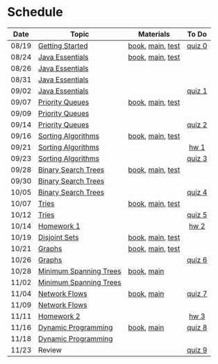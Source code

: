 # Schedule

| Date | Topic | Materials | To Do |
|:---:|---|---|:---:|
|08/19| [Getting Started](https://emory.zoom.us/rec/share/3NdrH4He5D5OHInCzFPcAocZD5TPeaa81XcY-acOzUnhn2hLi4-a5rCElFMxd2zY) | [book](https://emory.gitbook.io/dsa-java/getting-started), [main](../src/main/java/edu/emory/cs/utils), [test](../src/test/java/edu/emory/cs/utils) | [quiz 0](https://canvas.emory.edu/courses/76034/assignments/345083) |
|08/24| [Java Essentials](https://emory.zoom.us/rec/share/7JFFC4n55EdIZLOS9ALzHaIcGI_deaa81CVN_6IEzBkLLrTHjm2qeypF3o5GGb2p) | [book](https://emory.gitbook.io/dsa-java/java-essentials), [main](../src/main/java/edu/emory/cs/algebraic), [test](../src/test/java/edu/emory/cs/algebraic) | |
|08/26| [Java Essentials](https://emory.zoom.us/rec/share/--t2MZus7XhJZ43t0xD8ZaE5RJ7gX6a8hyFPrqYJzEq5EauMN41Byvc_tMZyFYKa) | | |
|08/31| [Java Essentials](https://emory.zoom.us/rec/share/tMMsAe3aqltIYpHz2BzfWYkHM4O_eaa8hHIarKZZnR5E8nIOfU61JnBMBh1CF-KF) | | |
|09/02| [Java Essentials](https://emory.zoom.us/rec/share/S--sbobV_7w8bWKcgJtwJ28-lCtmWW4vRuvvBly0cdY6QnNiGiCSW-3hAwHYZS_2.vG4rNR1Y1EEWvh5R) | | [quiz 1](https://canvas.emory.edu/courses/76034/assignments/346026) |
|09/07| [Priority Queues](https://emory.zoom.us/rec/share/DVMf6c2WU_n6w-AcBTaWjLpcNpp3x449S8KQz9ljwskniU8s4dudP2DzaWQlFCA.sKP1vlgXDjj5vK7C) | [book](https://emory.gitbook.io/dsa-java/priority-queues), [main](../src/main/java/edu/emory/cs/queue), [test](../src/test/java/edu/emory/cs/queue) | |
|09/09| [Priority Queues](https://emory.zoom.us/rec/share/Wm3gHZgt7QpFnsHZ0cj4yPUWA0eHcYyqmBabufO4sBnqnDIO4f01O0W9qDGMW7Q8.JSR5KwQUcJvJcP0y) | | |
|09/14| [Priority Queues](https://emory.zoom.us/rec/share/Z3X64yGo07pAHv975fMk6c4eASrfBHOJ1emsFENlojwiU5ELuL_4DKPX16_XbXdS.OoGgu61emBxUX3L3) | | [quiz 2](https://canvas.emory.edu/courses/76034/assignments/386413) |
|09/16| [Sorting Algorithms](https://emory.zoom.us/rec/share/x8s80Uevdgfd1dC3gu5eCYnRW2jc4vgl1x1KZnF6zgKOqd6kYd7iE_r2QNonLM0v.uQXg0ljURVJZVmN3) | [book](https://emory.gitbook.io/dsa-java/sorting-algorithms), [main](../src/main/java/edu/emory/cs/sort), [test](../src/test/java/edu/emory/cs/sort) | |
|09/21| [Sorting Algorithms](https://emory.zoom.us/rec/share/DFf08RCNdJkOPORmy3M4RcWzMFtvLfBq2BDMwJTiUS7J6P3RoOXU5WFtDc5JiLRQ.FG54Jx0hCHVcedPB) | | [hw 1](https://canvas.emory.edu/courses/76034/assignments/391370) |
|09/23| [Sorting Algorithms](https://emory.zoom.us/rec/share/uiXNhP026htrIjXBRBuLPYpjoVphL0TLVh5Ha76W_IpBbLciMnRaqOuMkuMqKWHX.x7UkAoHiy8FJxW4n) | | [quiz 3](https://canvas.emory.edu/courses/76034/assignments/392261) | 
|09/28| [Binary Search Trees](https://emory.zoom.us/rec/share/mhRyb-H31IQu3mMAZJFn8Ox9PFVC5u_iuCItYVGpMw8CkNMqbmEnfcYjok0SyKmO.zJjq3K3cTTQSLrY9) | [book](https://emory.gitbook.io/dsa-java/binary-search-trees), [main](../src/main/java/edu/emory/cs/tree), [test](../src/test/java/edu/emory/cs/tree)  | |
|09/30| [Binary Search Trees](https://emory.zoom.us/rec/share/MkwWbtIFV4r6KYI2hV8kUw5g643cwSefJl3FeIgtl137tJNVFSrN4JDZG3Pt19Qf.qyFGJAJ_gsBho6IX) | | |
|10/05| [Binary Search Trees](https://emory.zoom.us/rec/share/4BNd_dgh1rlRr0IoJ1buTgw14kHMM2CNmgxjd_44ZdsU7nlFGZ13G_N6GsIfQ4wq.n1zESZDTD3HIeFQQ) | | [quiz 4](https://canvas.emory.edu/courses/76034/assignments/396465) |
|10/07| [Tries](https://emory.zoom.us/rec/share/AR6PtqaiDN4hQfSYXwrbThtQdIR0Fd-A26VdwDlXJmRCNmt-8jKO_nZ5GgjH6Gw.__gUSUYvMThYDZ88) | [book](https://emory.gitbook.io/dsa-java/tries), [main](../src/main/java/edu/emory/cs/trie), [test](../src/test/java/edu/emory/cs/trie) | |
|10/12| [Tries](https://emory.zoom.us/rec/share/Bnz7t774imZCdpwRfZDeQ9l4VKZ1NeZZRmCHb8-nTWQ4z9N8yIL5l86MBVQXNWBg.F9khycWvYUyItPE1) | | [quiz 5](https://canvas.emory.edu/courses/76034/assignments/399575) |
|10/14| [Homework 1](https://emory.zoom.us/rec/share/Otk202-ZPGS5n8M-5evp5iUeasYWl4_6P9Fe3PFN1S97l2Uzh8cvPD7MguLqFkBI.GK7kqLF_5HHyQSSt) | | [hw 2](https://emory.gitbook.io/dsa-java/tries/homework) |
|10/19| [Disjoint Sets](https://emory.zoom.us/rec/share/DETYfhEuw8UOXM7-m1V-lT5PYsBRAyR0ex3mZ2lYKl-P8hHsX7-y5FVmJkS_9tRv.Ck5FrEMkLLSGD_Zx) | [book](https://emory.gitbook.io/dsa-java/disjoint-sets), [main](../src/main/java/edu/emory/cs/set), [test](../src/test/java/edu/emory/cs/set) | |
|10/21| [Graphs](https://emory.zoom.us/rec/share/ZaZ004n_WlTmCGj-Sq0TK-f0Jr2IUAC8vKSDRS6ivcmWWY1EA3vU1ItE5rBCmfHr.lLsMxAy9Z7SB13hY) | [book](https://emory.gitbook.io/dsa-java/graphs), [main](../src/main/java/edu/emory/cs/graph), [test](../src/test/java/edu/emory/cs/graph) |  |
|10/26| [Graphs](https://emory.zoom.us/rec/share/bVzolXB5jeui-Zrk9qWuw9k4aIuQxC5Oh1eS_I2puAPvR9pSPGHFZ-xqIzjbDZLn.MwIa6daltyBEPWCY) |  | [quiz 6](https://canvas.emory.edu/courses/76034/assignments/403938) |
|10/28| [Minimum Spanning Trees](https://emory.zoom.us/rec/share/RxmwTrgVWVSj6pC7oCp3sUCS7gs2a4SCIk3iSY1px_VJIzRPbySy9ZLKSDYRHSbD.8Xk7igj7w2gU6YCF) | [book](https://emory.gitbook.io/dsa-java/minimum-spanning-trees), [main](../src/main/java/edu/emory/cs/graph/span) | |
|11/02| [Minimum Spanning Trees](https://emory.zoom.us/rec/share/XwA9aj5cZC-889M8TW3EbiceBaU-a2GPKLYNoAxscP5hGJ5Qw4DMnNIUyioWHhoa.MTi-l4idfEnJ5YP7) | | |
|11/04| [Network Flows](https://emory.zoom.us/rec/share/wr0YuPZB43JqbognWbYg5WvpVcpzgFzy3ypyXE-CfR8cfOohuA5OBo9L9jj6XPsF.Zz1qWjCOXwojWWmb) | [book](https://emory.gitbook.io/dsa-java/network-flows), [main](../src/main/java/edu/emory/cs/graph/flow) | [quiz 7]() |
|11/09| [Network Flows]() | | |
|11/11| [Homework 2]() | | [hw 3]() | 
|11/16| [Dynamic Programming]() | [book](https://emory.gitbook.io/dsa-java/dynamic-programming), [main](../src/main/java/edu/emory/cs/dynamic) | [quiz 8]() |
|11/18| [Dynamic Programming]() | | |
|11/23| Review | | [quiz 9]() |

<!--  -->
<!-- [Shortest Path Algorithms]() | [md](), [pdf](shortest_path_algorithms.pdf), [main](../src/main/java/edu/emory/cs/graph/path/) | [quiz 8](quiz0.md#quiz-8) | -->
<!-- [Binary Search Trees]() | [md](binary_search_trees.md), [pdf](binary_search_trees.pdf), [main](../src/main/java/edu/emory/cs/tree/) | |  -->
<!-- [Homework 3]() |  | [hw 4]() | -->

